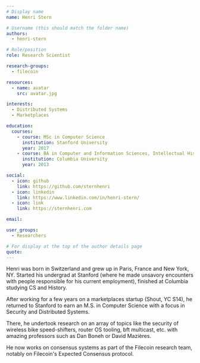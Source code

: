 ```yaml
---
# Display name
name: Henri Stern

# Username (this should match the folder name)
authors:
  - henri-stern

# Role/position
role: Research Scientist

research-groups:
  - filecoin

resources:
  - name: avatar
    src: avatar.jpg

interests:
  - Distributed Systems
  - Marketplaces

education:
  courses:
    - course: MSc in Computer Science
      institution: Stanford University
      year: 2017
    - course: BA in Computer and Information Sciences, Intellectual History
      institution: Columbia University
      year: 2013

social:
  - icon: github
    link: https://github.com/sternhenri
  - icon: linkedin
    link: https://www.linkedin.com/in/henri-stern/
  - icon: link
    link: https://sternhenri.com

email:

user_groups:
  - Researchers

# For display at the top of the author details page
quote:
---
```


Henri was born in Switzerland and grew up in Paris, France and New York, NY. Started his undergrad at Stanford (where he made unsavory encounters with people responsible for his current employment), finished at Columbia studying CS and History.

After working for a few years on a marketplaces startup (Shout, YC S14), he returned to Stanford to earn an M.S. in Computer Science with a focus in Security and Distributed Systems.

There, he undertook research on an array of topics like the security of wireless bike speed-shifters, router OS tooling, bft multicast, etc. with amazing professors such as Dan Boneh or David Mazières.

He now works on consensus systems as part of the Filecoin research team, notably on Filecoin's Expected Consensus protocol.
